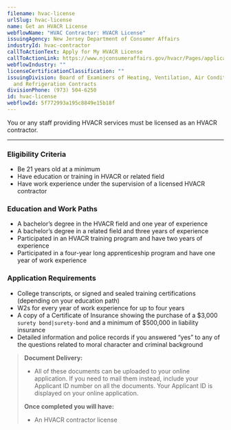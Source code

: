 ```yaml
---
filename: hvac-license
urlSlug: hvac-license
name: Get an HVACR License
webflowName: "HVAC Contractor: HVACR License"
issuingAgency: New Jersey Department of Consumer Affairs
industryId: hvac-contractor
callToActionText: Apply for My HVACR License
callToActionLink: https://www.njconsumeraffairs.gov/hvacr/Pages/applications.aspx
webflowIndustry: ""
licenseCertificationClassification: ""
issuingDivision: Board of Examiners of Heating, Ventilation, Air Conditioning
  and Refrigeration Contracts
divisionPhone: (973) 504-6250
id: hvac-license
webflowId: 5f772993a195c8849e15b18f
---
```

You or any staff providing HVACR services must be licensed as an HVACR contractor.

- - -

### Eligibility Criteria

* Be 21 years old at a minimum
* Have education or training in HVACR or related field
* Have work experience under the supervision of a licensed HVACR contractor

### Education and Work Paths

* A bachelor’s degree in the HVACR field and one year of experience 
* A bachelor’s degree in a related field and three years of experience 
* Participated in an HVACR training program and have two years of experience 
* Participated in a four-year long apprenticeship program and have one year of work experience 

### Application Requirements

* College transcripts, or signed and sealed training certifications (depending on your education path)
* W2s for every year of work experience for up to four years
* A copy of a Certificate of Insurance showing the purchase of a $3,000 `surety bond|surety-bond` and a minimum of $500,000 in liability insurance
* Detailed information and police records if you answered “yes” to any of the questions related to moral character and criminal background

> **Document Delivery:**
>
> * All of these documents can be uploaded to your online application. If you need to mail them instead, include your Applicant ID number on all the documents. Your Applicant ID is displayed on your online application.
>
> **Once completed you will have:**
>
> * An HVACR contractor license